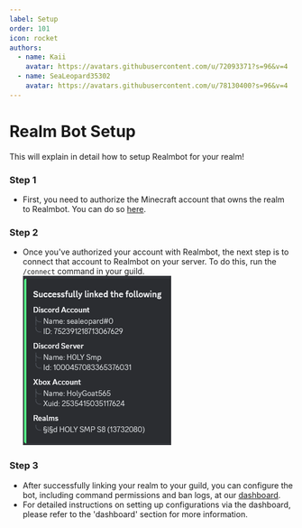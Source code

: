 ```yaml
---
label: Setup
order: 101
icon: rocket
authors:
  - name: Kaii
    avatar: https://avatars.githubusercontent.com/u/72093371?s=96&v=4
  - name: SeaLeopard35302
    avatar: https://avatars.githubusercontent.com/u/78130400?s=96&v=4
---
```


# Realm Bot Setup

This will explain in detail how to setup Realmbot for your realm!

### Step 1

- First, you need to authorize the Minecraft account that owns the realm to Realmbot. You can do so [here](https://realmbot.dev/account).

### Step 2

- Once you've authorized your account with Realmbot, the next step is to connect that account to Realmbot on your server. To do this, run the `/connect` command in your guild.
  <br/>![Connect Image](/images/connect.png)

### Step 3

- After successfully linking your realm to your guild, you can configure the bot, including command permissions and ban logs, at our [dashboard](https://realmbot.dev).
- For detailed instructions on setting up configurations via the dashboard, please refer to the 'dashboard' section for more information.
